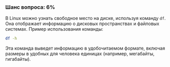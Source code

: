 ### Шанс вопроса: 6%

В Linux можно узнать свободное место на диске, используя команду `df`. Она отображает информацию о дисковых пространствах и файловых системах. Пример использования команды:

```bash
df -h
```

Эта команда выведет информацию в удобочитаемом формате, включая размеры в удобных для человека единицах (например, мегабайты, гигабайты).